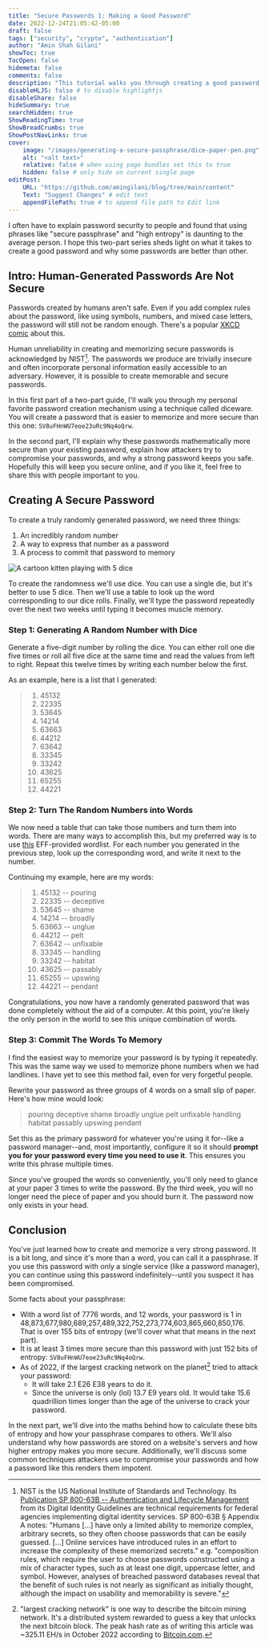 ```yaml
---
title: "Secure Passwords 1: Making a Good Password"
date: 2022-12-24T21:05:42-05:00
draft: false
tags: ["security", "crypto", "authentication"]
author: "Amin Shah Gilani"
showToc: true
TocOpen: false
hidemeta: false
comments: false
description: "This tutorial walks you through creating a good password. Humans are bad at making and remembering good passwords. A good password requires randomness which we incorporate in this process."
disableHLJS: false # to disable highlightjs
disableShare: false
hideSummary: true
searchHidden: true
ShowReadingTime: true
ShowBreadCrumbs: true
ShowPostNavLinks: true
cover:
    image: "/images/generating-a-secure-passphrase/dice-paper-pen.png" # image path/url
    alt: "<alt text>"
    relative: false # when using page bundles set this to true
    hidden: false # only hide on current single page
editPost:
    URL: "https://github.com/amingilani/blog/tree/main/content"
    Text: "Suggest Changes" # edit text
    appendFilePath: true # to append file path to Edit link
---
```



I often have to explain password security to people and found that using
phrases like "secure passphrase" and "high entropy" is daunting to the average
person. I hope this two-part series sheds light on what it takes to create a
good password and why some passwords are better than other.


## Intro: Human-Generated Passwords Are Not Secure

Passwords created by humans aren't safe. Even if you add complex rules about
the password, like using symbols, numbers, and mixed case letters, the password
will still not be random enough. There's a popular [XKCD
comic](https://xkcd.com/936/) about this.

Human unreliability in creating and memorizing secure passwords is acknowledged
by NIST[^1]. The passwords we produce are trivially insecure and often
incorporate personal information easily accessible to an adversary. However, it
is possible to create memorable and secure passwords.

In this first part of a two-part guide, I'll walk you through my personal
favorite password creation mechanism using a technique called diceware. You
will create a password that is easier to memorize and more secure than this
one: `SV8uFHnWU7eoe23uRc9Nq4oQrw`.

In the second part, I'll explain why these passwords mathematically more secure
than your existing password, explain how attackers try to compromise your
passwords, and why a strong password keeps you safe. Hopefully this will keep
you secure online, and if you like it, feel free to share this with people
important to you.


## Creating A Secure Password

To create a truly randomly generated password, we need three things:

1. An incredibly random number
1. A way to express that number as a password
1. A process to commit that password to memory

![A cartoon kitten playing with 5 dice](/images/generating-a-secure-passphrase/kitten-playing-dice.png)

To create the randomness we'll use dice. You can use a single die, but it's
better to use 5 dice. Then we'll use a table to look up the word corresponding
to our dice rolls. Finally, we'll type the password repeatedly over the next
two weeks until typing it becomes muscle memory.

### Step 1: Generating A Random Number with Dice

Generate a five-digit number by rolling the dice. You can either roll one die
five times or roll all five dice at the same time and read the values from
left to right. Repeat this twelve times by writing each number below the first.

As an example, here is a list that I generated:

> 1. 45132
> 1. 22335
> 1. 53645
> 1. 14214
> 1. 63663
> 1. 44212
> 1. 63642
> 1. 33345
> 1. 33242
> 1. 43625
> 1. 65255
> 1. 44221

### Step 2: Turn The Random Numbers into Words

We now need a table that can take those numbers and turn them into words. There
are many ways to accomplish this, but my preferred way is to use
[this](http://archive.today/fvX6l) EFF-provided wordlist. For each number you
generated in the previous step, look up the corresponding word, and write it
next to the number.

Continuing my example, here are my words:

> 1. 45132 -- pouring
> 1. 22335 -- deceptive
> 1. 53645 -- shame
> 1. 14214 -- broadly
> 1. 63663 -- unglue
> 1. 44212 -- pelt
> 1. 63642 -- unfixable
> 1. 33345 -- handling
> 1. 33242 -- habitat
> 1. 43625 -- passably
> 1. 65255 -- upswing
> 1. 44221 -- pendant

Congratulations, you now have a randomly generated password that was done
completely without the aid of a computer. At this point, you're likely
the only person in the world to see this unique combination of words.

### Step 3: Commit The Words To Memory

I find the easiest way to memorize your password is by typing it repeatedly.
This was the same way we used to memorize phone numbers when we had landlines.
I have yet to see this method fail, even for very forgetful people.

Rewrite your password as three groups of 4 words on a small slip of paper.
Here's how mine would look:

> pouring deceptive shame broadly
> unglue pelt unfixable handling
> habitat passably upswing pendant

Set this as the primary password for whatever you're using it for--like a
password manager--and, most importantly, configure it so it should **prompt you
for your password every time you need to use it**. This ensures you write this
phrase multiple times.

Since you've grouped the words so conveniently, you'll only need to glance at
your paper 3 times to write the password. By the third week, you will no
longer need the piece of paper and you should burn it. The password now only
exists in your head.


## Conclusion

You've just learned how to create and memorize a very strong password. It is a
bit long, and since it's more than a word, you can call it a passphrase. If you
use this password with only a single service (like a password manager), you can
continue using this password indefinitely--until you suspect it has been
compromised.

Some facts about your passphrase:

* With a word list of 7776 words, and 12 words, your password is 1 in
  48,873,677,980,689,257,489,322,752,273,774,603,865,660,850,176. That is over
  155 bits of entropy (we'll cover what that means in the next part).
* It is at least 3 times more secure than this password with just 152 bits of
  entropy: `SV8uFHnWU7eoe23uRc9Nq4oQrw`.
* As of 2022, if the largest cracking network on the planet[^2] tried to attack
  your password:
  * It will take 2.1 E26 E38 years to do it.
  * Since the universe is only (lol) 13.7 E9 years old. It would take 15.6
    quadrillion times longer than the age of the universe to crack your
    password.


In the next part, we'll dive into the maths behind how to calculate these bits
of entropy and how your passphrase compares to others. We'll also understand
why how passwords are stored on a website's servers and how higher entropy
makes you more secure. Additionally, we'll discuss some common techniques
attackers use to compromise your passwords and how a password like this renders
them impotent.



[^1]: NIST is the US National Institute of Standards and Technology. Its
    [Publication SP 800-63B -- Authentication and Lifecycle
    Management](https://doi.org/10.6028/NIST.SP.800-63-3) from its Digital
    Identity Guidelines are technical requirements for federal agencies
    implementing digital identity services. SP 800-63B § Appendix A notes:
    "Humans [...] have only a limited ability to memorize complex, arbitrary
    secrets, so they often choose passwords that can be easily guessed. [...]
    Online services have introduced rules in an effort to increase the
    complexity of these memorized secrets." e.g. "composition rules, which
    require the user to choose passwords constructed using a mix of character
    types, such as at least one digit, uppercase letter, and symbol. However,
    analyses of breached password databases reveal that the benefit of such
    rules is not nearly as significant as initially thought, although the
    impact on usability and memorability is severe."
[^2]: "largest cracking network" is one way to describe the bitcoin mining
    network. It's a distributed system rewarded to guess a key that
    unlocks the next bitcoin block. The peak hash rate as of writing this
    article was ~325.11 EH/s in October 2022 according to
    [Bitcoin.com](https://news.bitcoin.com/3-bitcoin-mining-records-set-in-october-btc-hash-price-taps-lifetime-low-while-hashrate-and-difficulty-surged/).
